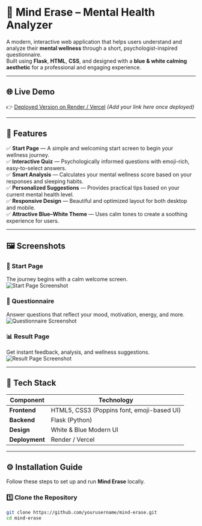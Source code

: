 # 🧠 Mind Erase – Mental Health Analyzer

A modern, interactive web application that helps users understand and analyze their **mental wellness** through a short, psychologist-inspired questionnaire.  
Built using **Flask**, **HTML**, **CSS**, and designed with a **blue & white calming aesthetic** for a professional and engaging experience.

---

## 🌐 Live Demo
👉 [Deployed Version on Render / Vercel](#) *(Add your link here once deployed)*

---

## 🎯 Features

✅ **Start Page** — A simple and welcoming start screen to begin your wellness journey.  
✅ **Interactive Quiz** — Psychologically informed questions with emoji-rich, easy-to-select answers.  
✅ **Smart Analysis** — Calculates your mental wellness score based on your responses and sleeping habits.  
✅ **Personalized Suggestions** — Provides practical tips based on your current mental health level.  
✅ **Responsive Design** — Beautiful and optimized layout for both desktop and mobile.  
✅ **Attractive Blue–White Theme** — Uses calm tones to create a soothing experience for users.

---

## 🖼️ Screenshots

### 🏁 Start Page
The journey begins with a calm welcome screen.  
![Start Page Screenshot](screenshots/start_page.png)

### 💬 Questionnaire
Answer questions that reflect your mood, motivation, energy, and more.  
![Questionnaire Screenshot](screenshots/quiz_page.png)

### 📊 Result Page
Get instant feedback, analysis, and wellness suggestions.  
![Result Page Screenshot](screenshots/result_page.png)

---

## 🧩 Tech Stack

| Component | Technology |
|------------|-------------|
| **Frontend** | HTML5, CSS3 (Poppins font, emoji-based UI) |
| **Backend** | Flask (Python) |
| **Design** | White & Blue Modern UI |
| **Deployment** | Render / Vercel |

---

## ⚙️ Installation Guide

Follow these steps to set up and run **Mind Erase** locally.

### 1️⃣ Clone the Repository
```bash
git clone https://github.com/yourusername/mind-erase.git
cd mind-erase

